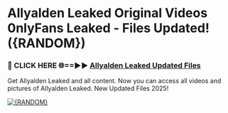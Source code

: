 # Allyalden Leaked Original Videos 0nlyFans Leaked - Files Updated! ({RANDOM})

<h3>🔴 CLICK HERE 🌐==►► <a href="https://betterlinks.top/A2PfLJ" rel="nofollow">Allyalden Leaked Updated Files</a></h3>

Get Allyalden Leaked and all content. Now you can access all videos and pictures of Allyalden Leaked. New Updated Files 2025!

[![{RANDOM}](https://i.imgur.com/ppqm5kG.gif)](https://betterlinks.top/A2PfLJ)
